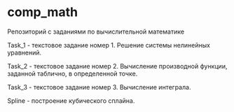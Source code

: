 # comp_math
Репозиторий с заданиями по вычислительной математике

Task_1 - текстовое задание номер 1. Решение системы нелинейных уравнений.

Task_2 - текстовое задание номер 2. Вычисление производной функции, заданной таблично, в определенной точке.

Task_3 - текстовое задание номер 3. Вычисление интеграла.

Spline - построение кубического сплайна.

